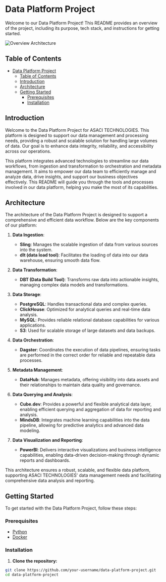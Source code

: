 # Data Platform Project

Welcome to our Data Platform Project! This README provides an overview of the project, including its purpose, tech stack, and instructions for getting started.

![Overview Architecture](./images/overview-architecture.png)  

## Table of Contents

- [Data Platform Project](#data-platform-project)
  - [Table of Contents](#table-of-contents)
  - [Introduction](#introduction)
  - [Architecture](#architecture)
  - [Getting Started](#getting-started)
    - [Prerequisites](#prerequisites)
    - [Installation](#installation)

## Introduction

Welcome to the Data Platform Project for ASACI TECHNOLOGIES. This platform is designed to support our data management and processing needs, providing a robust and scalable solution for handling large volumes of data. Our goal is to enhance data integrity, reliability, and accessibility across our operations.

This platform integrates advanced technologies to streamline our data workflows, from ingestion and transformation to orchestration and metadata management. It aims to empower our data team to efficiently manage and analyze data, drive insights, and support our business objectives effectively. This README will guide you through the tools and processes involved in our data platform, helping you make the most of its capabilities.

## Architecture

The architecture of the Data Platform Project is designed to support a comprehensive and efficient data workflow. Below are the key components of our platform:

1. **Data Ingestion**:
   - **Sling**: Manages the scalable ingestion of data from various sources into the system.
   - **dlt (data load tool)**: Facilitates the loading of data into our data warehouse, ensuring smooth data flow.

2. **Data Transformation**:
   - **DBT (Data Build Tool)**: Transforms raw data into actionable insights, managing complex data models and transformations.

3. **Data Storage**:
   - **PostgreSQL**: Handles transactional data and complex queries.
   - **ClickHouse**: Optimized for analytical queries and real-time data analysis.
   - **MySQL**: Provides reliable relational database capabilities for various applications.
   - **S3**: Used for scalable storage of large datasets and data backups.

4. **Data Orchestration**:
   - **Dagster**: Coordinates the execution of data pipelines, ensuring tasks are performed in the correct order for reliable and repeatable data processes.

5. **Metadata Management**:
   - **DataHub**: Manages metadata, offering visibility into data assets and their relationships to maintain data quality and governance.

6. **Data Querying and Analysis**:
   - **Cube.dev**: Provides a powerful and flexible analytical data layer, enabling efficient querying and aggregation of data for reporting and analysis.
   - **MindsDB**: Integrates machine learning capabilities into the data pipeline, allowing for predictive analytics and advanced data modeling.

7. **Data Visualization and Reporting**:
   - **PowerBI**: Delivers interactive visualizations and business intelligence capabilities, enabling data-driven decision-making through dynamic reports and dashboards.

This architecture ensures a robust, scalable, and flexible data platform, supporting ASACI TECHNOLOGIES' data management needs and facilitating comprehensive data analysis and reporting.

## Getting Started

To get started with the Data Platform Project, follow these steps:

### Prerequisites

- [Python](https://www.python.org/downloads/)
- [Docker](https://www.docker.com/get-started)

### Installation

1. **Clone the repository:**

```sh
git clone https://github.com/your-username/data-platform-project.git
cd data-platform-project
```
